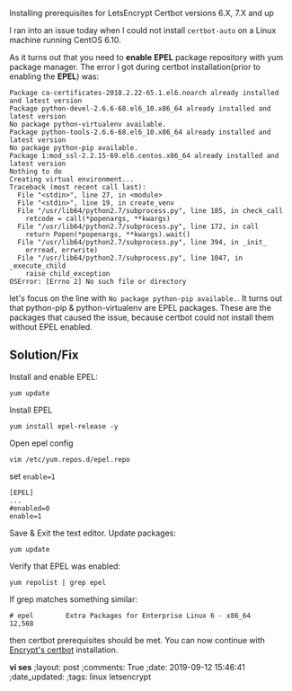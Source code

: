 Installing prerequisites for LetsEncrypt Certbot versions 6.X, 7.X and up


I ran into an issue today when I could not install `certbot-auto` on a Linux
machine running CentOS 6.10.

As it turns out that you need to **enable**  **EPEL** package repository with yum package manager.
The error I got during certbot installation(prior to enabling the **EPEL**) was:
```
Package ca-certificates-2018.2.22-65.1.el6.noarch already installed and latest version
Package python-devel-2.6.6-68.el6_10.x86_64 already installed and latest version
No package python-virtualenv available.
Package python-tools-2.6.6-68.el6_10.x86_64 already installed and latest version
No package python-pip available.
Package 1:mod_ssl-2.2.15-69.el6.centos.x86_64 already installed and latest version
Nothing to do
Creating virtual environment...
Traceback (most recent call last):
  File "<stdin>", line 27, in <module>
  File "<stdin>", line 19, in create_venv
  File "/usr/lib64/python2.7/subprocess.py", line 185, in check_call
    retcode = call(*popenargs, **kwargs)
  File "/usr/lib64/python2.7/subprocess.py", line 172, in call
    return Popen(*popenargs, **kwargs).wait()
  File "/usr/lib64/python2.7/subprocess.py", line 394, in _init_
    errread, errwrite)
  File "/usr/lib64/python2.7/subprocess.py", line 1047, in _execute_child
    raise child_exception
OSError: [Errno 2] No such file or directory
```

let's focus on the line with `No package python-pip available.`.
It turns out that  python-pip & python-virtualenv are EPEL packages.
These are the packages that caused the issue, because certbot could not install them without EPEL enabled.

## Solution/Fix

Install and enable EPEL:
```
yum update
```

Install EPEL
```
yum install epel-release -y 
```

Open epel config 
```
vim /etc/yum.repos.d/epel.repo 
```

set `enable=1`
```
[EPEL]
...
#enabled=0
enable=1
```

Save & Exit the text editor.
Update packages:
```
yum update
```

Verify that EPEL was enabled:
```
yum repolist | grep epel
```

If grep matches something similar:
```
# epel        Extra Packages for Enterprise Linux 6 - x86_64       12,568
```
then certbot prerequisites should be met.
You can now continue with [Encrypt's certbot](https://certbot.eff.org/) installation.

**vi ses**
;layout: post
;comments: True
;date: 2019-09-12 15:46:41
;date_updated: 
;tags: linux letsencrypt
